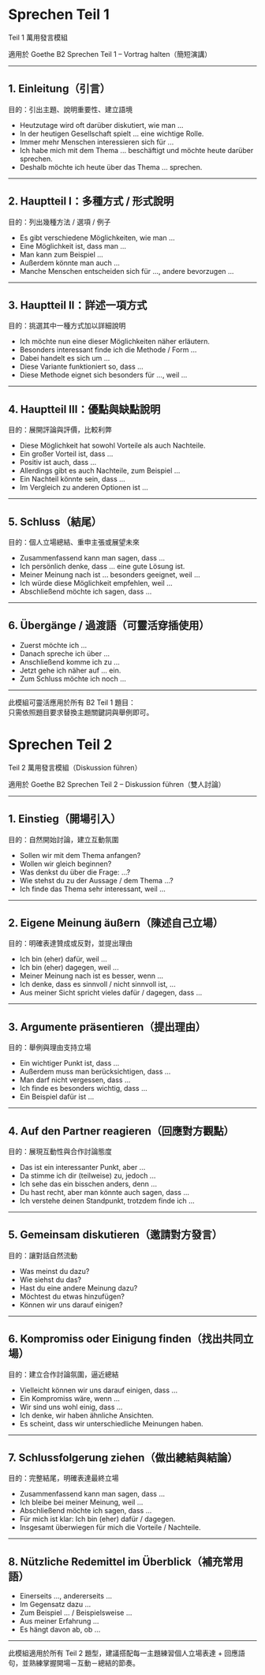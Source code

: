 # Sprechen Teil 1

Teil 1 萬用發言模組

適用於 Goethe B2 Sprechen Teil 1 – Vortrag halten（簡短演講）

---

## 1. Einleitung（引言）

目的：引出主題、說明重要性、建立語境

- Heutzutage wird oft darüber diskutiert, wie man ...
- In der heutigen Gesellschaft spielt ... eine wichtige Rolle.
- Immer mehr Menschen interessieren sich für ...
- Ich habe mich mit dem Thema ... beschäftigt und möchte heute darüber sprechen.
- Deshalb möchte ich heute über das Thema ... sprechen.

---

## 2. Hauptteil I：多種方式 / 形式說明

目的：列出幾種方法 / 選項 / 例子

- Es gibt verschiedene Möglichkeiten, wie man ...
- Eine Möglichkeit ist, dass man ...
- Man kann zum Beispiel ...
- Außerdem könnte man auch ...
- Manche Menschen entscheiden sich für ..., andere bevorzugen ...

---

## 3. Hauptteil II：詳述一項方式

目的：挑選其中一種方式加以詳細說明

- Ich möchte nun eine dieser Möglichkeiten näher erläutern.
- Besonders interessant finde ich die Methode / Form ...
- Dabei handelt es sich um ...
- Diese Variante funktioniert so, dass ...
- Diese Methode eignet sich besonders für ..., weil ...

---

## 4. Hauptteil III：優點與缺點說明

目的：展開評論與評價，比較利弊

- Diese Möglichkeit hat sowohl Vorteile als auch Nachteile.
- Ein großer Vorteil ist, dass ...
- Positiv ist auch, dass ...
- Allerdings gibt es auch Nachteile, zum Beispiel ...
- Ein Nachteil könnte sein, dass ...
- Im Vergleich zu anderen Optionen ist ...

---

## 5. Schluss（結尾）

目的：個人立場總結、重申主張或展望未來

- Zusammenfassend kann man sagen, dass ...
- Ich persönlich denke, dass ... eine gute Lösung ist.
- Meiner Meinung nach ist ... besonders geeignet, weil ...
- Ich würde diese Möglichkeit empfehlen, weil ...
- Abschließend möchte ich sagen, dass ...

---

## 6. Übergänge / 過渡語（可靈活穿插使用）

- Zuerst möchte ich ...
- Danach spreche ich über ...
- Anschließend komme ich zu ...
- Jetzt gehe ich näher auf ... ein.
- Zum Schluss möchte ich noch ...

---

此模組可靈活應用於所有 B2 Teil 1 題目：  
只需依照題目要求替換主題關鍵詞與舉例即可。


# Sprechen Teil 2

Teil 2 萬用發言模組（Diskussion führen）

適用於 Goethe B2 Sprechen Teil 2 – Diskussion führen（雙人討論）

---

## 1. Einstieg（開場引入）

目的：自然開始討論，建立互動氛圍

- Sollen wir mit dem Thema anfangen?  
- Wollen wir gleich beginnen?  
- Was denkst du über die Frage: ...?  
- Wie stehst du zu der Aussage / dem Thema ...?  
- Ich finde das Thema sehr interessant, weil ...

---

## 2. Eigene Meinung äußern（陳述自己立場）

目的：明確表達贊成或反對，並提出理由

- Ich bin (eher) dafür, weil ...  
- Ich bin (eher) dagegen, weil ...  
- Meiner Meinung nach ist es besser, wenn ...  
- Ich denke, dass es sinnvoll / nicht sinnvoll ist, ...  
- Aus meiner Sicht spricht vieles dafür / dagegen, dass ...

---

## 3. Argumente präsentieren（提出理由）

目的：舉例與理由支持立場

- Ein wichtiger Punkt ist, dass ...  
- Außerdem muss man berücksichtigen, dass ...  
- Man darf nicht vergessen, dass ...  
- Ich finde es besonders wichtig, dass ...  
- Ein Beispiel dafür ist ...

---

## 4. Auf den Partner reagieren（回應對方觀點）

目的：展現互動性與合作討論態度

- Das ist ein interessanter Punkt, aber ...  
- Da stimme ich dir (teilweise) zu, jedoch ...  
- Ich sehe das ein bisschen anders, denn ...  
- Du hast recht, aber man könnte auch sagen, dass ...  
- Ich verstehe deinen Standpunkt, trotzdem finde ich ...

---

## 5. Gemeinsam diskutieren（邀請對方發言）

目的：讓對話自然流動

- Was meinst du dazu?  
- Wie siehst du das?  
- Hast du eine andere Meinung dazu?  
- Möchtest du etwas hinzufügen?  
- Können wir uns darauf einigen?

---

## 6. Kompromiss oder Einigung finden（找出共同立場）

目的：建立合作討論氛圍，逼近總結

- Vielleicht können wir uns darauf einigen, dass ...  
- Ein Kompromiss wäre, wenn ...  
- Wir sind uns wohl einig, dass ...  
- Ich denke, wir haben ähnliche Ansichten.  
- Es scheint, dass wir unterschiedliche Meinungen haben.

---

## 7. Schlussfolgerung ziehen（做出總結與結論）

目的：完整結尾，明確表達最終立場

- Zusammenfassend kann man sagen, dass ...  
- Ich bleibe bei meiner Meinung, weil ...  
- Abschließend möchte ich sagen, dass ...  
- Für mich ist klar: Ich bin (eher) dafür / dagegen.  
- Insgesamt überwiegen für mich die Vorteile / Nachteile.

---

## 8. Nützliche Redemittel im Überblick（補充常用語）

- Einerseits …, andererseits …  
- Im Gegensatz dazu …  
- Zum Beispiel … / Beispielsweise …  
- Aus meiner Erfahrung …  
- Es hängt davon ab, ob …

---

此模組適用於所有 Teil 2 題型，建議搭配每一主題練習個人立場表達 + 回應語句，並熟練掌握開場－互動－總結的節奏。